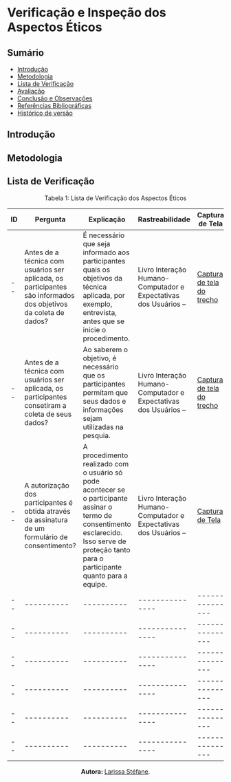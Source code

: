 # Verificação e Inspeção dos Aspectos Éticos

## Sumário
* [Introdução](#Introdução)
* [Metodologia](#Metodologia)
* [Lista de Verificação](#Lista-de-Verificação)
* [Avaliação](#Avaliação)
* [Conclusão e Observações](#Conclusão-e-Observações)
* [Referências Bibliográficas](#Referências-Bibliográficas)
* [Histórico de versão](#Histórico-de-versão)


## Introdução


## Metodologia



## Lista de Verificação

<center>

Tabela 1: Lista de Verificação dos Aspectos Éticos

| ID |  Pergunta | Explicação | Rastreabilidade | Captura de Tela |
| -- | ----------| ---------- | --------------- | --------------- |
| -- | Antes de a técnica com usuários ser aplicada, os participantes são informados dos objetivos da coleta de dados? | É necessário que seja informado aos participantes quais os objetivos da técnica aplicada, por exemplo, entrevista, antes que se inicie o procedimento. | Livro Interação Humano-Computador e Expectativas dos Usuários – | [Captura de tela do trecho](https://raw.githubusercontent.com/Interacao-Humano-Computador/2024.1-SIGAA/main/docs/Midia/AspectosEticos_CapturaTela/photo_5136457243506617712_y.jpg) |
| -- | Antes de a técnica com usuários ser aplicada, os participantes consetiram a coleta de seus dados? | Ao saberem o objetivo, é necessário que os participantes permitam que seus dados e informações sejam utilizadas na pesquia.| Livro Interação Humano-Computador e Expectativas dos Usuários – | [Captura de tela do trecho](https://raw.githubusercontent.com/Interacao-Humano-Computador/2024.1-SIGAA/main/docs/Midia/AspectosEticos_CapturaTela/photo_5136457243506617712_y.jpg) |
| -- | A autorização dos participantes é obtida através da assinatura de um formulário de consentimento? | A procedimento realizado com o usuário só pode acontecer se o participante assinar o termo de consentimento esclarecido. Isso serve de proteção tanto para o participante quanto para a equipe. | Livro Interação Humano-Computador e Expectativas dos Usuários –  | [Captura de Tela](https://raw.githubusercontent.com/Interacao-Humano-Computador/2024.1-SIGAA/main/docs/Midia/AspectosEticos_CapturaTela/photo_5136457243506617713_y.jpg) |
| -- | ----------| ---------- | --------------- | --------------- |
| -- | ----------| ---------- | --------------- | --------------- |
| -- | ----------| ---------- | --------------- | --------------- |
| -- | ----------| ---------- | --------------- | --------------- |
| -- | ----------| ---------- | --------------- | --------------- |
| -- | ----------| ---------- | --------------- | --------------- |




<b> Autora: </b> <a href="https://github.com/SkywalkerSupreme">Larissa Stéfane</a>.

</center>
